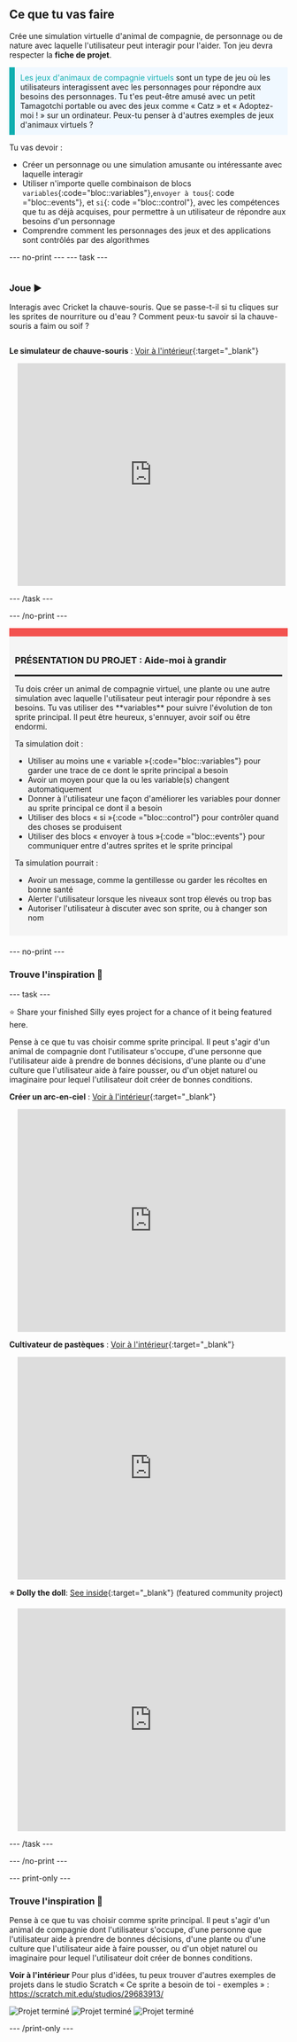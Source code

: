 ## Ce que tu vas faire

Crée une simulation virtuelle d'animal de compagnie, de personnage ou de nature avec laquelle l'utilisateur peut interagir pour l'aider. Ton jeu devra respecter la **fiche de projet**.

<p style="border-left: solid; border-width:10px; border-color: #0faeb0; background-color: aliceblue; padding: 10px;">
<span style="color: #0faeb0">Les jeux d'animaux de compagnie virtuels</span> sont un type de jeu où les utilisateurs interagissent avec les personnages pour répondre aux besoins des personnages. Tu t'es peut-être amusé avec un petit Tamagotchi portable ou avec des jeux comme « Catz » et « Adoptez-moi ! » sur un ordinateur. Peux-tu penser à d'autres exemples de jeux d'animaux virtuels ?
</p>

Tu vas devoir :
+ Créer un personnage ou une simulation amusante ou intéressante avec laquelle interagir
+ Utiliser n'importe quelle combinaison de blocs `variables`{:code="bloc::variables"},`envoyer à tous`{: code ="bloc::events"}, et `si`{: code ="bloc::control"}, avec les compétences que tu as déjà acquises, pour permettre à un utilisateur de répondre aux besoins d'un personnage
+ Comprendre comment les personnages des jeux et des applications sont contrôlés par des algorithmes

--- no-print --- --- task ---

<div style="display: flex; flex-wrap: wrap">
<div style="flex-basis: 200px; flex-grow: 1">

### Joue ▶️ 

Interagis avec Cricket la chauve-souris. Que se passe-t-il si tu cliques sur les sprites de nourriture ou d'eau ? Comment peux-tu savoir si la chauve-souris a faim ou soif ?

</div>
<div>

**Le simulateur de chauve-souris** : [Voir à l'intérieur](https://scratch.mit.edu/projects/530008968/editor){:target="_blank"}
<div class="scratch-preview" style="margin-left: 15px;">
  <iframe allowtransparency="true" width="485" height="402" src="https://scratch.mit.edu/projects/embed/530008968/?autostart=false" frameborder="0"></iframe>
</div>

</div>
</div>

--- /task ---

--- /no-print ---

<div style="border-top: 15px solid #f3524f; background-color: whitesmoke; margin-bottom: 20px; padding: 10px;">

### PRÉSENTATION DU PROJET : Aide-moi à grandir
<hr style="border-top: 2px solid black;">
Tu dois créer un animal de compagnie virtuel, une plante ou une autre simulation avec laquelle l'utilisateur peut interagir pour répondre à ses besoins. Tu vas utiliser des **variables** pour suivre l'évolution de ton sprite principal. Il peut être heureux, s'ennuyer, avoir soif ou être endormi. 

Ta simulation doit :
+ Utiliser au moins une « variable »{:code="bloc::variables"} pour garder une trace de ce dont le sprite principal a besoin
+ Avoir un moyen pour que la ou les variable(s) changent automatiquement
+ Donner à l'utilisateur une façon d'améliorer les variables pour donner au sprite principal ce dont il a besoin
+ Utiliser des blocs « si »{:code ="bloc::control"} pour contrôler quand des choses se produisent
+ Utiliser des blocs « envoyer à tous »{:code ="bloc::events"} pour communiquer entre d'autres sprites et le sprite principal

Ta simulation pourrait :
+ Avoir un message, comme la gentillesse ou garder les récoltes en bonne santé
+ Alerter l'utilisateur lorsque les niveaux sont trop élevés ou trop bas
+ Autoriser l'utilisateur à discuter avec son sprite, ou à changer son nom
</div>

--- no-print ---

### Trouve l'inspiration 💭

--- task ---

⭐ Share your finished Silly eyes project for a chance of it being featured here.

Pense à ce que tu vas choisir comme sprite principal. Il peut s'agir d'un animal de compagnie dont l'utilisateur s'occupe, d'une personne que l'utilisateur aide à prendre de bonnes décisions, d'une plante ou d'une culture que l'utilisateur aide à faire pousser, ou d'un objet naturel ou imaginaire pour lequel l'utilisateur doit créer de bonnes conditions.

**Créer un arc-en-ciel** : [Voir à l'intérieur](https://scratch.mit.edu/projects/530034441/editor){:target="_blank"}
<div class="scratch-preview" style="margin-left: 15px;">
  <iframe allowtransparency="true" width="485" height="402" src="https://scratch.mit.edu/projects/embed/530034441/?autostart=false" frameborder="0"></iframe>
</div>

**Cultivateur de pastèques** : [Voir à l'intérieur](https://scratch.mit.edu/projects/531858794/editor){:target="_blank"}
<div class="scratch-preview" style="margin-left: 15px;">
  <iframe allowtransparency="true" width="485" height="402" src="https://scratch.mit.edu/projects/embed/531858794/?autostart=false" frameborder="0"></iframe>
</div>

**⭐ Dolly the doll**: [See inside](https://scratch.mit.edu/projects/799871118/editor){:target="_blank"} (featured community project)
<div class="scratch-preview" style="margin-left: 15px;">
  <iframe allowtransparency="true" width="485" height="402" src="https://scratch.mit.edu/projects/embed/799871118/?autostart=false" frameborder="0"></iframe>
</div>

--- /task ---

--- /no-print ---

--- print-only ---

### Trouve l'inspiration 💭

Pense à ce que tu vas choisir comme sprite principal. Il peut s'agir d'un animal de compagnie dont l'utilisateur s'occupe, d'une personne que l'utilisateur aide à prendre de bonnes décisions, d'une plante ou d'une culture que l'utilisateur aide à faire pousser, ou d'un objet naturel ou imaginaire pour lequel l'utilisateur doit créer de bonnes conditions.

**Voir à l'intérieur** Pour plus d'idées, tu peux trouver d'autres exemples de projets dans le studio Scratch « Ce sprite a besoin de toi - exemples » : https://scratch.mit.edu/studios/29683913/

![Projet terminé](images/bat-project.png) ![Projet terminé](images/watermelon-project.png) ![Projet terminé](images/rainbow-project.png)

--- /print-only ---



